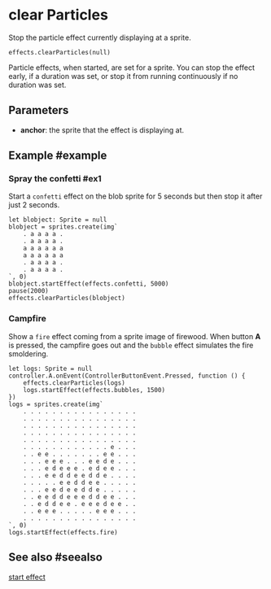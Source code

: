 # clear Particles

Stop the particle effect currently displaying at a sprite.

```sig
effects.clearParticles(null)
```

Particle effects, when started, are set for a sprite. You can stop the effect early, if a duration was set, or stop it from running continuously if no duration was set.

## Parameters

* **anchor**: the sprite that the effect is displaying at.

## Example #example

### Spray the confetti #ex1

Start a ``confetti`` effect on the blob sprite for 5 seconds but then stop it after just 2 seconds.

```blocks
let blobject: Sprite = null
blobject = sprites.create(img`
    . a a a a .
    . a a a a .
    a a a a a a
    a a a a a a
    . a a a a .
    . a a a a .
`, 0)
blobject.startEffect(effects.confetti, 5000)
pause(2000)
effects.clearParticles(blobject)
```

### Campfire

Show a ``fire`` effect coming from a sprite image of firewood. When button **A** is pressed, the campfire goes out and the ``bubble`` effect simulates the fire smoldering.

```blocks
let logs: Sprite = null
controller.A.onEvent(ControllerButtonEvent.Pressed, function () {
    effects.clearParticles(logs)
    logs.startEffect(effects.bubbles, 1500)
})
logs = sprites.create(img`
    . . . . . . . . . . . . . . . .
    . . . . . . . . . . . . . . . .
    . . . . . . . . . . . . . . . .
    . . . . . . . . . . . . . . . .
    . . . . . . . . . . . . . . . .
    . . . . . . . . . . . . e . . .
    . . e e . . . . . . . e e . . .
    . . . e e e . . . e e d e . . .
    . . . e d e e e . e d e e . . .
    . . . e e d d e e d d e . . . .
    . . . . . e e d d e e . . . . .
    . . . e e d e e d d e . . . . .
    . . e e d d e e e d d e e . . .
    . . e d d e e . e e e d e e . .
    . . e e e . . . . . e e e . . .
    . . . . . . . . . . . . . . . .
`, 0)
logs.startEffect(effects.fire)
```

## See also #seealso

[start effect](/reference/sprites/sprite/start-effect)
